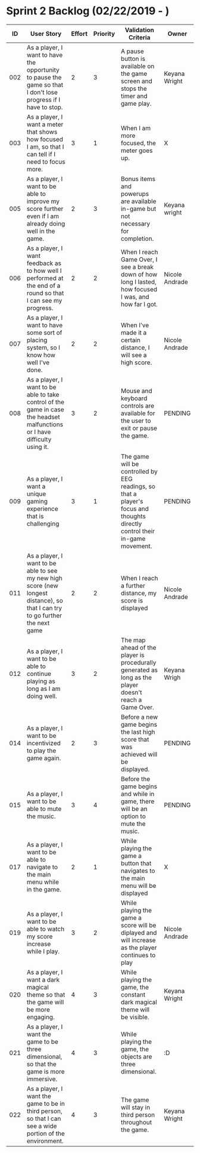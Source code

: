 # Sprint 2 Backlog (02/22/2019 - )

|ID  | User Story | Effort | Priority | Validation Criteria | Owner |
|----|------------|--------|----------|---------------------|--------|
|002 | As a player, I want to have the opportunity to pause the game so that I don't lose progress if I have to stop.|2|3| A pause button is available on the game screen and stops the timer and game play.|Keyana Wright|
|003 | As a player, I want a meter that shows how focused I am, so that I can tell if I need to focus more.|3|1|When I am more focused, the meter goes up. |X|
|005 | As a player, I want to be able to improve my score further even if I am already doing well in the game. |2|3|Bonus items and powerups are available in-game but not necessary for completion.|Keyana wright|
|006 |As a player, I want feedback as to how well I performed at the end of a round so that I can see my progress.|2|2|When I reach Game Over, I see a break down of how long I lasted, how focused I was, and how far I got.|Nicole Andrade|
|007 |As a player, I want to have some sort of placing system, so I know how well I’ve done.|2|2| When I’ve made it a certain distance, I will see a high score. |Nicole Andrade|
|008 |As a player, I want to be able to take control of the game in case the headset malfunctions or I have difficulty using it. |3|2|Mouse and keyboard controls are available for the user to exit or pause the game.|PENDING|
|009 |As a player, I want a unique gaming experience that is challenging |3|1| The game will be controlled by EEG readings, so that a player's focus and thoughts directly control their in-game movement. |PENDING|
|011 |As a player, I want to be able to see my new high score (new longest distance), so that I can try to go further the next game |2|2|When I reach a further distance, my score is displayed |Nicole Andrade|
|012 |As a player, I want to be able to continue playing as long as I am doing well.|3|2|The map ahead of the player is procedurally generated as long as the player doesn't reach a Game Over.|Keyana Wrigh|
|014 |As a player, I want to be incentivized to play the game again.|2|3|Before a new game begins the last high score that was achieved will be displayed.|PENDING|
|015 |As a player, I want to be able to mute the music.|3|4|Before the game begins and while in game, there will be an option to mute the music.|PENDING|
|017 |As a player, I want to be able to navigate to the main menu while in the game.|2|1|While playing the game a button that navigates to the main menu will be displayed|X|
|019 |As a player, I want to be able to watch my score increase while I play.|3|2|While playing the game a score will be diplayed and will increase as the player continues to play|Nicole Andrade|
|020|As a player, I want a dark magical theme so that the game will be more engaging.|4|3|While playing the game, the constant dark magical theme will be visible.|Keyana Wright|
|021|As a player, I want the game to be three dimensional, so that the game is more immersive.|4|3|While playing the game, the objects are three dimensional.|:D|
|022|As a player, I want the game to be in third person, so that I can see a wide portion of the environment.|4|3|The game will stay in third person throughout the game.|Keyana Wright|
